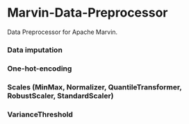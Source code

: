 # Marvin-Data-Preprocessor
Data Preprocessor for Apache Marvin.

### Data imputation

### One-hot-encoding

### Scales (MinMax, Normalizer, QuantileTransformer, RobustScaler, StandardScaler)

### VarianceThreshold
